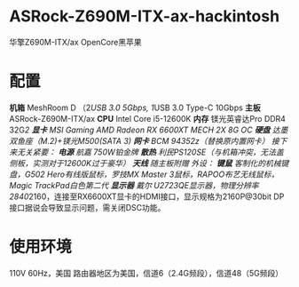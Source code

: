 # ASRock-Z690M-ITX-ax-hackintosh
华擎Z690M-ITX/ax OpenCore黑苹果

# 配置
**机箱** MeshRoom D （2*USB 3.0 5Gbps, 1*USB 3.0 Type-C 10Gbps
**主板** ASRock-Z690M-ITX/ax
**CPU** Intel Core i5-12600K
**内存** 镁光英睿达Pro DDR4 32G*2
**显卡** MSI Gaming AMD Radeon RX 6600XT MECH 2X 8G OC
**硬盘** 达墨双鱼座（M.2)+镁光M500(SATA 3)
**网卡** BCM 94352z（替换原内置网卡）
接下来无关紧要：
**电源** 航嘉 750W铂金牌
**散热** 利民PS120SE（与机箱冲突，无法盖侧板，实测对于12600K过于豪华）
**天线** 随主板附赠
外设：
**键鼠**
客制化的机械键盘，G502 Hero有线版鼠标，罗技MX Master 3鼠标，RAPOO布艺无线鼠标，Magic TrackPad白色第二代
**显示器**
戴尔 U2723QE显示器，物理分辨率2840*2160，连接至RX6600XT显卡的HDMI接口，显示规格为2160P@30bit
DP接口据说会导致显示问题，需关闭DSC功能。

# 使用环境
110V 60Hz，美国
路由器地区为美国，信道6（2.4G频段），信道48（5G频段）
